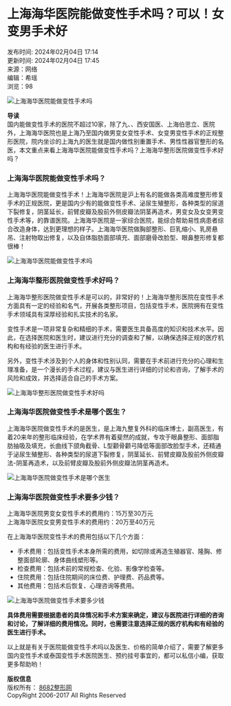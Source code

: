 # 上海海华医院能做变性手术吗？可以！女变男手术好

发布时间: 2024年02月04日 17:14  
更新时间: 2024年02月04日 17:45  
来源：网络  
编辑：希瑶  
浏览：98  

![上海海华医院能做变性手术吗](https://img.8682.cc/uploadfile/2024/0204/20240204585091.jpg)  

**导读**  
国内能做变性手术的医院不超过10家，除了九、、西安国医、上海伯思立、医院外，上海海华医院也是上海乃至国内做男变女变性手术、女变男变性手术的正规整形医院，院内坐诊的上海九的医生就是国内做性别重置手术、男性性器官整形的名医，本文重点来看上海海华医院能做变性手术吗？上海海华整形医院做变性手术好吗？

### 上海海华医院能做变性手术吗？

上海海华医院能做变性手术！上海海华医院是沪上有名的能做各类高难度整形修复手术的正规医院，更是国内少有的能做变性手术、泌尿生殖整形，各种类型的尿道下裂修复，阴茎延长，前臂皮瓣及股前外侧皮瓣法阴茎再造术，男变女及女变男变性手术等，的靠谱医院。上海海华医院是一家综合医院，能综合帮助易性病患者综合改造身体，达到更理想的样子。上海海华医院做胸部整形、巨乳缩小、乳房悬吊、注射物取出修复，以及自体脂肪面部填充、面部磨骨改脸型、眼鼻整形修复都很棒！

![上海海华医院能做变性手术吗](https://img.8682.cc/uploadfile/2024/0204/20240204988416.jpg)  

### 上海海华整形医院做变性手术好吗？

上海海华整形医院做变性手术是可以的，非常好的！上海海华整形医院在变性手术方面具有一定的经验和名气，开展各类整形项目，包括变性手术，医院拥有在变性手术领域具有深厚经验和扎实技术的名家。

变性手术是一项非常复杂和精细的手术，需要医生具备高度的知识和技术水平。因此，在选择医院和医生时，建议进行充分的调查和了解，以确保选择正规的医疗机构和有经验的医生进行手术。

另外，变性手术涉及到个人的身体和性别认同，需要在手术前进行充分的心理和生理准备，是一个漫长的手术过程，建议与医生进行详细的讨论和咨询，了解手术的风险和成效，并选择适合自己的手术方案。

![上海海华整形医院做变性手术好吗](https://img.8682.cc/uploadfile/2024/0204/20240204231492.jpg)  

### 上海海华医院做变性手术是哪个医生？

上海海华医院做变性手术的是医生，是上海九整复外科的临床博士，副高医生，有着20来年的整形临床经验，在学术界有着斐然的成就，专攻于眼鼻整形、面部脂肪抽吸及填充，长曲线下颌角截骨、L型颧骨颧弓降低等面部改脸型手术，还精通于泌尿生殖整形、各种类型的尿道下裂修复，阴茎延长、前臂皮瓣及股前外侧皮瓣法-阴茎再造术，以及前臂皮瓣及股前外侧皮瓣法阴茎再造术。

![上海海华医院做变性手术是哪个医生](https://img.8682.cc/uploadfile/2024/0204/20240204382777.jpg)  

### 上海海华医院做变性手术要多少钱？

上海海华医院男变女变性手术的费用约：15万至30万元  
上海海华医院女变男变性手术的费用约：20万至40万元  

在上海海华医院变性手术的费用包括以下几个方面：

- 手术费用：包括变性手术本身所需的费用，如切除或再造生殖器官、隆胸、修整面部轮廓、身体曲线塑形等。
- 检查费用：包括术前的常规检查、化验、影像学检查等。
- 住院费用：包括住院期间的床位费、护理费、药品费等。
- 其他费用：包括术后恢复、心理咨询等费用。

![上海海华医院做变性手术要多少钱](https://img.8682.cc/uploadfile/2024/0204/20240204335063.jpg)  

**具体费用需要根据患者的具体情况和手术方案来确定，建议与医院进行详细的咨询和讨论，了解详细的费用情况。同时，也需要注意选择正规的医疗机构和有经验的医生进行手术。**

以上就是有关于医院能做变性手术吗以及医生、价格的简单介绍了，需要了解更多国内变性手术或泰国变性手术医院医生、预约挂号事宜的，都可以私信小编，获取更多帮助哟！  

**版权信息**  
版权所有： [8682整形网](https://www.8682.cc/page/copyright.html)  
CopyRight 2006-2017 All Rights Reserved  
<!-- tcd_original_link https://www.8682.cc/content/202402/04_235732.shtml -->
